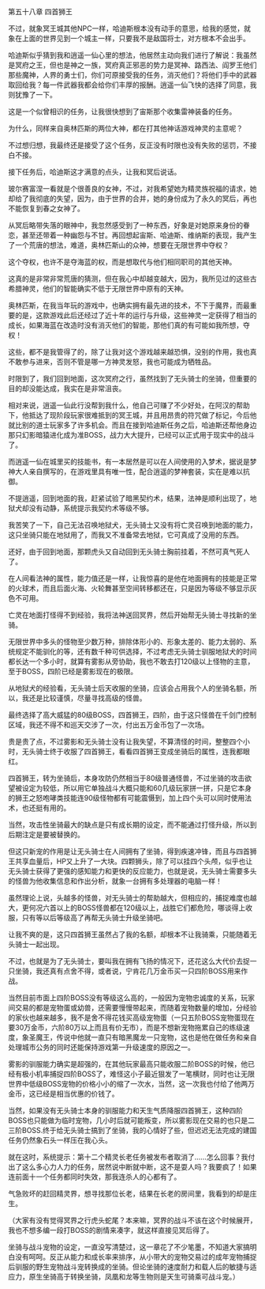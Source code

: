 第五十八章 四首狮王


不过，就象冥王城其他NPC一样，哈迪斯根本没有动手的意思，给我的感觉，就象在上面的世界见到一个城主一样，只要我不是敌国将士，对方根本不会出手。

哈迪斯似乎猜到我和逍遥一仙心里的想法，他居然主动向我们进行了解说：我虽然是冥府之王，但也是神之一族，冥府真正邪恶的势力是冥神、路西法、阎罗王他们那些魔神，人界的勇士们，你们可原接受我的任务，消灭他们？将他们手中的武器取回给我？每一件武器我都会给你们丰厚的报酬。逍遥一仙飞快的选择了同意，我则犹豫了一下。

这是一个似曾相识的任务，让我很快想到了宙斯那个收集雷神装备的任务。

为什么，同样来自奥林匹斯的两位大神，都在打其他神话游戏神灵的主意呢？

不过想归想，我最终还是接受了这个任务，反正没有时限也没有失败的惩罚，不接白不接。

接下任务后，哈迪斯这才满意的点头，让我和冥后说话。

玻尔赛富涅一看就是个很善良的女神，不过，对我希望她为精灵族祝福的请求，她却给了我彻底的失望，因为，由于世界的合并，她的身份成为了永久的冥后，再也不能恢复到春之女神了。

从冥后略带失落的眼神中，我忽然感受到了一种东西，好象是对她原来身份的眷恋，甚至还带着一种幽怨与不甘。再回想起宙斯、哈迪斯、维纳斯的表现，我产生了一个荒唐的想法，难道，奥林匹斯山的众神，想要在无限世界中夺权？

这个夺权，也许不是夺海蓝的权，而是想取代与他们相同职司的其他天神。

这真的是非常非常荒唐的猜测，但在我心中却越变越大，因为，我所见过的这些古希腊神灵，他们的智能确实不低于无限世界中原有的天神。

奥林匹斯，在我当年玩的游戏中，也确实拥有最先进的技术，不下于魔界，而最重要的是，这款游戏此后还经过了近十年的运行与升级，这些神灵一定获得了相当的成长，如果海蓝在改造时没有消灭他们的智能，那他们真的有可能如我所想，夺权！

这些，都不是我管得了的，除了让我对这个游戏越来越恐惧，没别的作用，我也真不敢参与进来，否则不管是哪一方神灵发怒，我也可能成为牺牲品。

时限到了，我们回到地面，这次冥府之行，虽然找到了无头骑士的坐骑，但重要的目的却没能达成，我实在是非常沮丧。

相对来说，逍遥一仙此行没帮到我什么，他自己可赚了不少好处，在阿汉的帮助下，他抵达了现阶段玩家很难抵到的冥王城，并且用昂贵的符咒做了标记，今后他就比别的道士玩家多了许多机会。而且在接到哈迪斯任务之后，哈迪斯还帮他身边那只幻影暗猿进化成为准BOSS，战力大大提升，已经可以正式用于现实中的战斗了。

而逍遥一仙在城里买的技能书，有一本居然是可以在人间使用的入梦术，据说是梦神大人亲自撰写的，在游戏里具有唯一性，配合逍遥的梦神套装，实在是难以抗御。

不提逍遥，回到地面的我，赶紧试验了暗黑契约术，结果，法神是顺利出现了，地狱犬却没有动静，系统提示我契约术等级不够。

我苦笑了一下，自己无法召唤地狱犬，无头骑士又没有将亡灵召唤到地面的能力，这只坐骑只能在地狱用了，而我又不准备常去地狱，它可真成了没用的东西。

还好，由于回到地面，那颗虎头又自动回到无头骑士胸前挂着，不然可真气死人了。

在人间看法神的属性，能力值还是一样，让我惊喜的是他在地面拥有的技能是正常的火球术，而且后面火海、火轮舞甚至空间转移都还在，只是因为等级不够显示灰色不可用。

亡灵在地面打怪得不到经验，我将法神送回冥界，然后开始帮无头骑士寻找新的坐骑。

无限世界中多头的怪物至少数万种，排除体形小的、形象太差的、能力太弱的、系统规定不能驯化的等，还有数千种可供选择，不过考虑无头骑士驯服地狱犬的时间都长达一个多小时，就算有雾影从旁协助，我也不敢去打120级以上怪物的主意，至于BOSS，四阶已经是雾影现在的极限。

从地狱犬的经验看，无头骑士后天收服的坐骑，应该会占用我个人的坐骑名额，所以，我还是比较谨慎，尽量寻找高级的怪兽。

最终选择了高大威猛的80级BOSS，四首狮王，四阶，由于这只怪兽在千剑门控制区域，我还不得不和巡天交涉了一次，付出五万金币包了一次场。

贵是贵了点，不过雾影和无头骑士没有让我失望，不算清怪的时间，整整四个小时，无头骑士终于收服了四首狮王，看看四首狮王变成坐骑后的属性，连我都眼红。

四首狮王，转为坐骑后，本身攻防仍然相当于80级普通怪兽，不过坐骑的攻击欲望被设定为较低，所以用它单独战斗大概只能和60几级玩家拼一拼，只是它本身的狮王之怒咆哮类技能连90级怪物都有可能震慑到，加上四个头可以同时使用法术，也还挺有用的。

当然，攻击性坐骑最大的缺点是只有成长期的设定，而不能通过打怪升级，所以到后期注定是要被替换的。

但这只新宠的作用是让无头骑士在人间拥有了坐骑，得到疾速冲锋，而且与四首狮王共享血量后，HP又上升了一大块。四颗狮头，除了可以挂四个头颅，似乎也让无头骑士获得了更强的感知能力和更快的反应能力，也就是说，无头骑士需要多头的怪兽为他收集信息和作出分析，就象一台拥有多处理器的电脑一样！

虽然理论上说，头越多的怪兽，对无头骑士的帮助越大，但相应的，捕捉难度也越大，更何况六首以上的BOSS怪兽都在120级以上，战胜它们都危险，哪谈得上收服，只有等以后等级高了再帮无头骑士升级坐骑吧。

让我不爽的是，这只四首狮王虽然占了我的名额，却根本不让我骑乘，只能随着无头骑士一起出现。

不过，也就是为了无头骑士，要叫我在拥有飞扬的情况下，还花这么大代价去捉一只坐骑，我还真有点舍不得，或者说，宁肯花几万金币买一只四阶BOSS用来作战。

当然目前市面上四阶BOSS没有等级这么高的，一般因为宠物忠诚度的关系，玩家间交易的都是宠物蛋或幼兽，还需要慢慢带起来，而随着宠物数量的增加，分经验的家伙也越来越多，我不是舍不得花钱买高级宠物蛋（一只五阶BOSS宠物蛋现在要30万金币，六阶80万以上而且有价无市），而是不想新宠物拖累自己的练级速度，象圣魔王，传说中他就一直只有暗黑魔龙一只宠物，这也是他在做任务和亲自处理城市公务的同时还能保持游戏第一升级速度的原因之一。

雾影的驯服能力确实是超强的，在其他玩家最高只能收服二阶BOSS的时候，他已经有极小机率捕捉四阶BOSS了，难怪这小子最近狠发了一笔横财，同时也让无限世界中低级BOSS宠物的价格小小的缩了一次水，当然，这一次我也付给了他两万金币，这已经是相当优惠的价钱了。

当然，如果没有无头骑士本身的驯服能力和天生气质降服四首狮王，这种四阶BOSS也只能做为临时宠物，几小时后就可能叛变，所以雾影现在交易的也只是二三阶BOSS.终于给无头骑士搞到了坐骑，我的心情好了些，但迟迟无法完成的建国任务仍然象石头一样压在我心头。

就在这时，系统提示：第十二个精灵长老任务被发布者取消了……怎么回事？我付出了这么多心力人力的任务，居然说中断就中断，这不是耍人吗？我要疯了！如果连前面十一个任务都同时失效，那我连杀人的心都有了。

气急败坏的赶回精灵界，想寻找那位长老，结果在长老的房间里，我看到的却是庄生。

（大家有没有觉得冥界之行虎头蛇尾？本来嘛，冥界的战斗不该在这个时候展开，我也不想多编一段打BOSS的剧情来凑字，就这样直接见冥后得了。

坐骑与战斗宠物的设定，一直没写清楚过，这一章花了不少笔墨，不知道大家搞明白没有呵呵。反正从能力和成长率来排序，从小带大的宠物交易过的成年宠物捕捉后驯服的野生宠物战斗宠转换成的坐骑。但论坐骑的速度耐力和载人后的敏捷与适应力，原生坐骑高于转换坐骑，凤凰和龙等生物则是天生可骑乘可战斗宠。）





